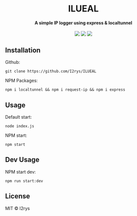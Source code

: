 <h1 align="center">ILUEAL</h1>
<h4 align="center">A simple IP logger using express & localtunnel</h4>
<p align="center">
	<a href="https://github.com/I2rys/ILUEAL/blob/main/LICENSE"><img src="https://img.shields.io/github/license/I2rys/ILUEAL?style=flat-square"></img></a>
	<a href="https://github.com/I2rys/ILUEAL/issues"><img src="https://img.shields.io/github/issues/I2rys/ILUEAL.svg"></img></a>
	<a href="https://nodejs.org/"><img src="https://img.shields.io/badge/-Nodejs-green?style=flat-square&logo=Node.js"></img></a>
</p>


## Installation
Github:

    git clone https://github.com/I2rys/ILUEAL
    
NPM Packages:
```
npm i localtunnel && npm i request-ip && npm i express
```

## Usage
Default start:
```
node index.js
```

NPM start:
```
npm start
```

## Dev Usage
NPM start dev:
```
npm run start:dev
```

## License
MIT © I2rys